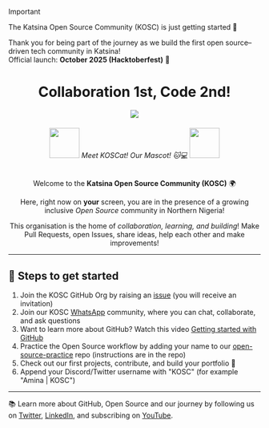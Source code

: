 > [!IMPORTANT]
> The Katsina Open Source Community (KOSC) is just getting started 🎉
>
> Thank you for being part of the journey as we build the first open source–driven tech community in Katsina!  
> Official launch: **October 2025 (Hacktoberfest)** 🚀

<div align="center">
    <h1>Collaboration 1st, Code 2nd!</h1>
    <img src="https://github.com/KatsinaOpenSource/.github/assets/kosc-banner.gif" />
    <h6>
        <img src="https://github.com/KatsinaOpenSource.png" height="60" /> Meet KOSCat! Our Mascot! 🐱💻 <img src="https://github.com/KatsinaOpenSource.png" height="60" />
    </h6>
    <p>Welcome to the <b>Katsina Open Source Community (KOSC)</b> 🌍</p>
    <p>Here, right now on <b>your</b> screen, you are in the presence of a growing inclusive <i>Open Source</i> community in Northern Nigeria!</p>
    <p>This organisation is the home of <i>collaboration, learning, and building</i>! Make Pull Requests, open Issues, share ideas, help each other and make improvements!</p>
</div>

---

<h2>🚀 Steps to get started</h2>
<ol>
    <li>Join the KOSC GitHub Org by raising an <a href="">issue</a> (you will receive an invitation)</li>
    <li> Join our KOSC <a href="https://chat.whatsapp.com/FNGtSHom6IABp0RQu8IVCB?mode=ems_copy_c">WhatsApp</a> community, where you can chat, collaborate, and ask questions</li>
    <li> Want to learn more about GitHub? Watch this video <a href="https://www.youtube.com/watch?v=BI18N3ZC2Es">Getting started with GitHub</a></li>
    <li> Practice the Open Source workflow by adding your name to our <a href="https://github.com/KatsinaOpenSource/open-source-practice">open-source-practice</a> repo (instructions are in the repo)</li>
    <li> Check out our first projects, contribute, and build your portfolio 🎨</li>
    <li> Append your Discord/Twitter username with "KOSC" (for example "Amina | KOSC")</li>
</ol>

---

<p>📚 Learn more about GitHub, Open Source and our journey by following us on 
<a href="https://twitter.com/KatsinaOSS">Twitter</a>, 
<a href="https://linkedin.com/company/katsinaopensource">LinkedIn</a>, 
and subscribing on <a href="https://youtube.com/@KatsinaOSS">YouTube</a>.</p>
